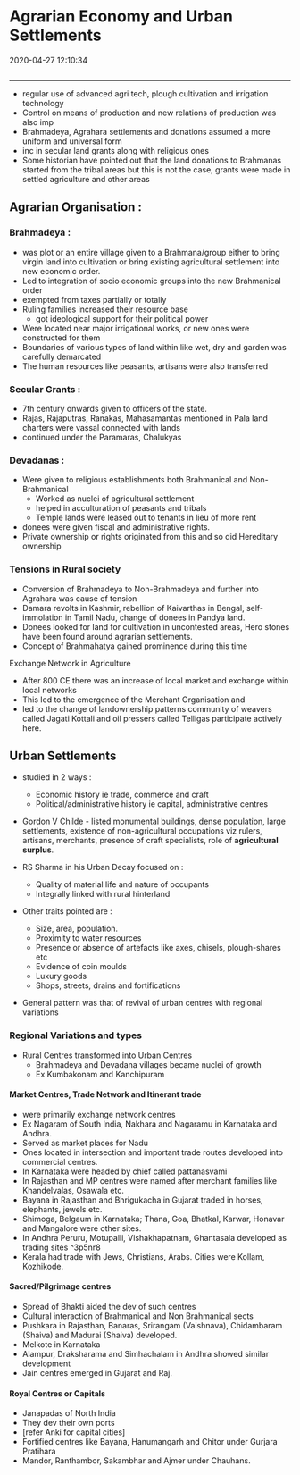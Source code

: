 # Agrarian Economy and Urban Settlements
2020-04-27 12:10:34

```toc
```
---


-   regular use of advanced agri tech, plough cultivation and irrigation technology
-   Control on means of production and new relations of production was also imp
-   Brahmadeya, Agrahara settlements and donations assumed a more uniform and universal form
-   inc in secular land grants along with religious ones
-   Some historian have pointed out that the land donations to Brahmanas started from the tribal areas but this is not the case, grants were made in settled agriculture and other areas


## Agrarian Organisation :

###    Brahmadeya : 
- was plot or an entire village given to a Brahmana/group either to bring virgin land into cultivation or bring existing agricultural settlement into new economic order.
-   Led to integration of socio economic groups into the new Brahmanical order
-   exempted from taxes partially or totally
-   Ruling families increased their resource base
	-   got ideological support for their political power
-   Were located near major irrigational works, or new ones were constructed for them
-   Boundaries of various types of land within like wet, dry and garden was carefully demarcated
-   The human resources like peasants, artisans were also transferred

### Secular Grants : 
- 7th century onwards given to officers of the state.
-   Rajas, Rajaputras, Ranakas, Mahasamantas mentioned in Pala land charters were vassal connected with lands
-   continued under the Paramaras, Chalukyas

### Devadanas : 
- Were given to religious establishments both Brahmanical and Non-Brahmanical
    -   Worked as nuclei of agricultural settlement
    -   helped in acculturation of peasants and tribals
    -   Temple lands were leased out to tenants in lieu of more rent
-   donees were given fiscal and administrative rights.
-   Private ownership or rights originated from this and so did Hereditary ownership


### Tensions in Rural society
-   Conversion of Brahmadeya to Non-Brahmadeya and further into Agrahara was cause of tension
-   Damara revolts in Kashmir, rebellion of Kaivarthas in Bengal, self-immolation in Tamil Nadu, change of donees in Pandya land.
-   Donees looked for land for cultivation in uncontested areas, Hero stones have been found around agrarian settlements.
-   Concept of Brahmahatya gained prominence during this time

Exchange Network in Agriculture
-   After 800 CE there was an increase of local market and exchange within local networks
-   This led to the emergence of the Merchant Organisation and
-   led to the change of landownership patterns community of weavers called Jagati Kottali and oil pressers called Telligas participate actively here.
 
## Urban Settlements
-   studied in 2 ways :
    -   Economic history ie trade, commerce and craft
    -   Political/administrative history ie capital, administrative centres
-   Gordon V Childe - listed monumental buildings, dense population, large settlements, existence of non-agricultural occupations viz rulers, artisans, merchants, presence of craft specialists, role of **agricultural surplus**.
-   RS Sharma in his Urban Decay focused on :
    -   Quality of material life and nature of occupants
    -   Integrally linked with rural hinterland
-   Other traits pointed are :
    -   Size, area, population.
    -   Proximity to water resources
    -   Presence or absence of artefacts like axes, chisels, plough-shares etc
    -   Evidence of coin moulds
    -   Luxury goods
    -   Shops, streets, drains and fortifications

-   General pattern was that of revival of urban centres with regional variations
 
### Regional Variations and types
-   Rural Centres transformed into Urban Centres
    -   Brahmadeya and Devadana villages became nuclei of growth
    -   Ex Kumbakonam and Kanchipuram

#### Market Centres, Trade Network and Itinerant trade
-   were primarily exchange network centres
-   Ex Nagaram of South India, Nakhara and Nagaramu in Karnataka and Andhra.
-   Served as market places for Nadu
-   Ones located in intersection and important trade routes developed into commercial centres.
-   In Karnataka were headed by chief called pattanasvami
-   In Rajasthan and MP centres were named after merchant families like Khandelvalas, Osawala etc.
-   Bayana in Rajasthan and Bhrigukacha in Gujarat traded in horses, elephants, jewels etc.
-   Shimoga, Belgaum in Karnataka; Thana, Goa, Bhatkal, Karwar, Honavar and Mangalore were other sites.
-   In Andhra Peruru, Motupalli, Vishakhapatnam, Ghantasala developed as trading sites ^3p5nr8
-   Kerala had trade with Jews, Christians, Arabs. Cities were Kollam, Kozhikode.

#### Sacred/Pilgrimage centres
-   Spread of Bhakti aided the dev of such centres
-   Cultural interaction of Brahmanical and Non Brahmanical sects
-   Pushkara in Rajasthan, Banaras, Srirangam (Vaishnava), Chidambaram (Shaiva) and Madurai (Shaiva) developed.
-   Melkote in Karnataka
-   Alampur, Draksharama and Simhachalam in Andhra showed similar development
-   Jain centres emerged in Gujarat and Raj.

#### Royal Centres or Capitals
-   Janapadas of North India
-   They dev their own ports
-   [refer Anki for capital cities]
-   Fortified centres like Bayana, Hanumangarh and Chitor under Gurjara Pratihara
-   Mandor, Ranthambor, Sakambhar and Ajmer under Chauhans.
 

 





